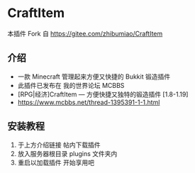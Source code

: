 # CraftItem

本插件 Fork 自 https://gitee.com/zhibumiao/CraftItem

## 介绍

- 一款 Minecraft 管理起来方便又快捷的 Bukkit 锻造插件
- 此插件已发布在 我的世界论坛 MCBBS
- [RPG|经济]CraftItem — 方便快捷又独特的锻造插件 [1.8-1.19]
- https://www.mcbbs.net/thread-1395391-1-1.html

## 安装教程

1.  于上方介绍链接 帖内下载插件
2.  放入服务器根目录 plugins 文件夹内
3.  重启以加载插件 开始享用吧

